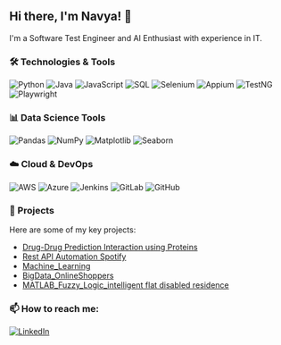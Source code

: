 ## Hi there, I'm Navya! 👋

I'm a Software Test Engineer and AI Enthusiast with experience in IT.

### 🛠 Technologies & Tools

![Python](https://img.shields.io/badge/-Python-3776AB?style=flat&logo=python&logoColor=white)
![Java](https://img.shields.io/badge/-Java-007396?style=flat&logo=java&logoColor=white)
![JavaScript](https://img.shields.io/badge/-JavaScript-F7DF1E?style=flat&logo=javascript&logoColor=black)
![SQL](https://img.shields.io/badge/-SQL-4479A1?style=flat&logo=mysql&logoColor=white)
![Selenium](https://img.shields.io/badge/-Selenium-43B02A?style=flat&logo=selenium&logoColor=white)
![Appium](https://img.shields.io/badge/-Appium-472B9E?style=flat&logo=appium&logoColor=white)
![TestNG](https://img.shields.io/badge/-TestNG-FF8300?style=flat&logo=testng&logoColor=white)
![Playwright](https://img.shields.io/badge/-Playwright-2EAD33?style=flat&logo=microsoft-playwright&logoColor=white)

### 📊 Data Science Tools

![Pandas](https://img.shields.io/badge/-Pandas-150458?style=flat&logo=pandas&logoColor=white)
![NumPy](https://img.shields.io/badge/-NumPy-013243?style=flat&logo=numpy&logoColor=white)
![Matplotlib](https://img.shields.io/badge/-Matplotlib-11557C?style=flat&logo=matplotlib&logoColor=white)
![Seaborn](https://img.shields.io/badge/-Seaborn-3776AB?style=flat&logoColor=white)

### ☁️ Cloud & DevOps

![AWS](https://img.shields.io/badge/-AWS-232F3E?style=flat&logo=amazon-aws&logoColor=white)
![Azure](https://img.shields.io/badge/-Azure-0078D4?style=flat&logo=microsoft-azure&logoColor=white)
![Jenkins](https://img.shields.io/badge/-Jenkins-D24939?style=flat&logo=jenkins&logoColor=white)
![GitLab](https://img.shields.io/badge/-GitLab-FC6D26?style=flat&logo=gitlab&logoColor=white)
![GitHub](https://img.shields.io/badge/-GitHub-181717?style=flat&logo=github)

### 🚀 Projects
Here are some of my key projects:
- [Drug-Drug Prediction Interaction using Proteins](/https://github.com/kalyani234/DDI_Project_Code)
- [Rest API Automation Spotify](https://github.com/kalyani234/RestAssuredFrameworkSpotify)
- [Machine_Learning](https://github.com/kalyani234/machine-learning-projects)
- [BigData_OnlineShoppers](https://github.com/kalyani234/BigData_CourseWork)
- [MATLAB_Fuzzy_Logic_intelligent flat disabled residence](https://github.com/kalyani234/Fuzzy_logics_Matlab)

### 📫 How to reach me:
[![LinkedIn](https://img.shields.io/badge/LinkedIn-0A66C2.svg?style=for-the-badge&logo=LinkedIn&logoColor=white)](https://www.linkedin.com/in/navya-kalyani-699a908a/)

